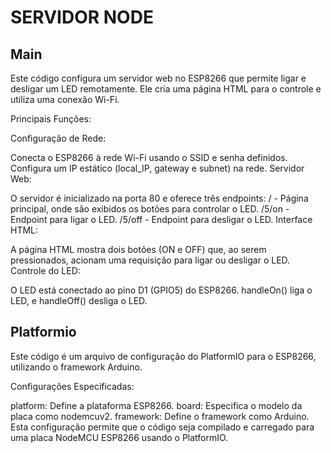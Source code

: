 
# SERVIDOR NODE

## Main
Este código configura um servidor web no ESP8266 que permite ligar e desligar um LED remotamente. Ele cria uma página HTML para o controle e utiliza uma conexão Wi-Fi.

Principais Funções:

Configuração de Rede:

Conecta o ESP8266 à rede Wi-Fi usando o SSID e senha definidos.
Configura um IP estático (local_IP, gateway e subnet) na rede.
Servidor Web:

O servidor é inicializado na porta 80 e oferece três endpoints:
/ - Página principal, onde são exibidos os botões para controlar o LED.
/5/on - Endpoint para ligar o LED.
/5/off - Endpoint para desligar o LED.
Interface HTML:

A página HTML mostra dois botões (ON e OFF) que, ao serem pressionados, acionam uma requisição para ligar ou desligar o LED.
Controle do LED:

O LED está conectado ao pino D1 (GPIO5) do ESP8266.
handleOn() liga o LED, e handleOff() desliga o LED.

## Platformio

Este código é um arquivo de configuração do PlatformIO para o ESP8266, utilizando o framework Arduino.

Configurações Especificadas:

platform: Define a plataforma ESP8266.
board: Especifica o modelo da placa como nodemcuv2.
framework: Define o framework como Arduino.
Esta configuração permite que o código seja compilado e carregado para uma placa NodeMCU ESP8266 usando o PlatformIO.








